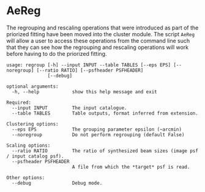 # AeReg

The regrouping and rescaling operations that were introduced as part of the priorized fitting have been moved into the cluster module.
The script `AeReg` will allow a user to access these operations from the command line such that they can see how the regrouping and rescaling operations will work before having to do the priorized fitting.

```console
usage: regroup [-h] --input INPUT --table TABLES [--eps EPS] [--noregroup] [--ratio RATIO] [--psfheader PSFHEADER]
               [--debug]

optional arguments:
  -h, --help            show this help message and exit

Required:
  --input INPUT         The input catalogue.
  --table TABLES        Table outputs, format inferred from extension.

Clustering options:
  --eps EPS             The grouping parameter epsilon (~arcmin)
  --noregroup           Do not perform regrouping (default False)

Scaling options:
  --ratio RATIO         The ratio of synthesized beam sizes (image psf / input catalog psf).
  --psfheader PSFHEADER
                        A file from which the *target* psf is read.

Other options:
  --debug               Debug mode.
```
